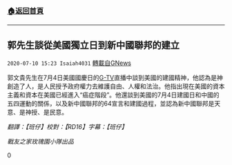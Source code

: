 ###  [:house:返回首頁](https://github.com/ourhimalayas/txt)
---

## 郭先生談從美國獨立日到新中國聯邦的建立
`2020-07-10 15:23 Isaiah4031` [轉載自GNews](https://gnews.org/zh-hant/259503/)

郭文貴先生在7月4日美國國慶日的[G-TV](https://gtv.org)直播中談到美國的建國精神，他認為是神創造了人，是人民授予政府權力去維護自由、人權和法治。他指出現在美國的資本主義和資本在美國已經進入“癌症階段”。他還談到美國的7月4日建國日和中國的五四運動的關係，以及新中國聯邦的64宣言和建國過程，並認為新中國聯邦是天意、是神授、是民意。

*翻譯：【班仔】校對：【RD16】字幕：【班仔】*

*戰友之家玫瑰園小隊出品*

0
